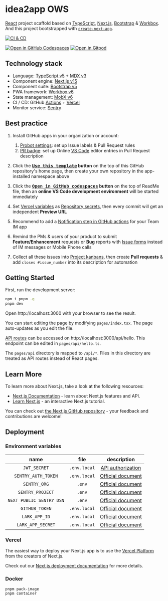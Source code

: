 # idea2app OWS

[React][1] project scaffold based on [TypeScript][2], [Next.js][3], [Bootstrap][4] & [Workbox][5]. And this project bootstrapped with [`create-next-app`][6].

[![CI & CD](https://github.com/idea2app/idea2app.github.io/actions/workflows/main.yml/badge.svg)][7]

[![Open in GitHub Codespaces](https://github.com/codespaces/badge.svg)][8]
[![Open in Gitpod](https://gitpod.io/button/open-in-gitpod.svg)][9]

## Technology stack

- Language: [TypeScript v5][2] + [MDX v3][10]
- Component engine: [Next.js v15][3]
- Component suite: [Bootstrap v5][4]
- PWA framework: [Workbox v6][5]
- State management: [MobX v6][11]
- CI / CD: GitHub [Actions][12] + [Vercel][13]
- Monitor service: [Sentry][14]

## Best practice

1.  Install GitHub apps in your organization or account:

    1.  [Probot settings][15]: set up Issue labels & Pull Request rules
    2.  [PR badge][16]: set up Online [VS Code][17] editor entries in Pull Request description

2.  Click the **[<kbd>Use this template</kbd>][18] button** on the top of this GitHub repository's home page, then create your own repository in the app-installed namespace above

3.  Click the **[<kbd>Open in GitHub codespaces</kbd>][8] button** on the top of ReadMe file, then an **online VS Code development environment** will be started immediately

4.  Set [Vercel variables][19] as [Repository secrets][20], then every commit will get an independent **Preview URL**

5.  Recommend to add a [Notification step in GitHub actions][21] for your Team IM app

6.  Remind the PMs & users of your product to submit **Feature/Enhancement** requests or **Bug** reports with [Issue forms][22] instead of IM messages or Mobile Phone calls

7.  Collect all these issues into [Project kanbans][23], then create **Pull requests** & add `closes #issue_number` into its description for automation

## Getting Started

First, run the development server:

```bash
npm i pnpm -g
pnpm dev
```

Open http://localhost:3000 with your browser to see the result.

You can start editing the page by modifying `pages/index.tsx`. The page auto-updates as you edit the file.

[API routes][24] can be accessed on http://localhost:3000/api/hello. This endpoint can be edited in `pages/api/hello.ts`.

The `pages/api` directory is mapped to `/api/*`. Files in this directory are treated as API routes instead of React pages.

## Learn More

To learn more about Next.js, take a look at the following resources:

- [Next.js Documentation][25] - learn about Next.js features and API.
- [Learn Next.js][26] - an interactive Next.js tutorial.

You can check out [the Next.js GitHub repository][27] - your feedback and contributions are welcome!

## Deployment

### Environment variables

|           name           |     file     |       description       |
| :----------------------: | :----------: | :---------------------: |
|       `JWT_SECRET`       | `.env.local` | [API authorization][28] |
|   `SENTRY_AUTH_TOKEN`    | `.env.local` | [Official document][29] |
|       `SENTRY_ORG`       |    `.env`    | [Official document][30] |
|     `SENTRY_PROJECT`     |    `.env`    | [Official document][30] |
| `NEXT_PUBLIC_SENTRY_DSN` |    `.env`    | [Official document][31] |
|      `GITHUB_TOKEN`      | `.env.local` | [Official document][32] |
|      `LARK_APP_ID`       | `.env.local` | [Official document][33] |
|    `LARK_APP_SECRET`     | `.env.local` | [Official document][33] |

### Vercel

The easiest way to deploy your Next.js app is to use the [Vercel Platform][13] from the creators of Next.js.

Check out our [Next.js deployment documentation][34] for more details.

### Docker

```shell
pnpm pack-image
pnpm container
```

[1]: https://react.dev/
[2]: https://www.typescriptlang.org/
[3]: https://nextjs.org/
[4]: https://getbootstrap.com/
[5]: https://developers.google.com/web/tools/workbox
[6]: https://github.com/vercel/next.js/tree/canary/packages/create-next-app
[7]: https://github.com/idea2app/idea2app.github.io/actions/workflows/main.yml
[8]: https://codespaces.new/idea2app/idea2app.github.io
[9]: https://gitpod.io/?autostart=true#https://github.com/idea2app/idea2app.github.io
[10]: https://mdxjs.com/
[11]: https://mobx.js.org/
[12]: https://github.com/features/actions
[13]: https://vercel.com/new?utm_medium=default-template&filter=next.js&utm_source=create-next-app&utm_campaign=create-next-app-readme
[14]: https://sentry.io/
[15]: https://github.com/apps/settings
[16]: https://pullrequestbadge.com/
[17]: https://code.visualstudio.com/
[18]: https://github.com/new?template_name=idea2app.github.io&template_owner=idea2app
[19]: https://github.com/idea2app/idea2app.github.io/blob/34a68d5c3a21665c5971edff5aa7c208647d1566/.github/workflows/main.yml#L9-L11
[20]: https://github.com/idea2app/idea2app.github.io/settings/secrets/actions
[21]: https://github.com/idea2app/Lark-Next-Bootstrap-ts/blob/363e023e5dd472c8ea53ec96eac25ec5122e667b/.github/workflows/Lark-notification.yml#L39
[22]: https://github.com/idea2app/idea2app.github.io/issues/new/choose
[23]: https://github.com/idea2app/idea2app.github.io/projects
[24]: https://nextjs.org/docs/api-routes/introduction
[25]: https://nextjs.org/docs
[26]: https://nextjs.org/learn
[27]: https://github.com/vercel/next.js/
[28]: https://github.com/auth0/node-jsonwebtoken?tab=readme-ov-file#jwtsignpayload-secretorprivatekey-options-callback
[29]: https://docs.sentry.io/platforms/javascript/guides/nextjs/manual-setup/#use-configuration-files-for-source-map-upload
[30]: https://docs.sentry.io/platforms/javascript/guides/nextjs/manual-setup/#use-environment-variables
[31]: https://docs.sentry.io/platforms/javascript/guides/nextjs/manual-setup/#create-initialization-config-files
[32]: https://docs.github.com/en/rest/authentication/authenticating-to-the-rest-api#authenticating-with-a-personal-access-token
[33]: https://open.larksuite.com/document/server-docs/getting-started/api-access-token/app-access-token-development-guide#95c7f5f5
[34]: https://nextjs.org/docs/deployment
